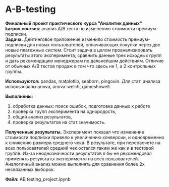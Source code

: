 # A-B-testing
**Финальный проект практического курса "Аналитик данных" karpov.courses**: анализ A/B теста по изменению стоимости премиум-подписки.   
**Задача.** Дейтинговое приложение изменило стоимость премиум-подписки для новых пользователей, оплачивающих покупки через две новые платежные систем. Стоит задача в целом проанализировать результаты этого эксперимента, сравнить данные трех исходных групп и дать рекомендацию менеджерам по дальнейшим действиям. Отличие от обычных A/B тестов продаж в том что здесь не 1, а 2 контрольных группы.

**Используются:** pandas, matplotlib, seaborn, pingouin. Для стат. анализа использованы anova, anova-welch, gameshowell.

**Выполнены:**
1)	обработка данных: поиск ошибок, подготовка данных к работе 
2)	проверка групп эксперимента на однородость, 
3)	общий анализ результатов, 
4)	проверка результатов на стат.значимость.

**Полученные результаты.** Эксперимент показал что изменение стоимости подписки привело к увеличению конверсии, и одновременно к снижению размера среднего чека. В результате, при перерасчете на всех пользователей средний чек остался таким же как и в тестовой группе. Из-за неоднозначности результатов я бы не рекомендовал применять результаты эксперимента на всех пользователей. Аналогичный анализ можно выполнять для сравнения более 2х несвязанных выборок. 

**Файл:** AB testing_project.ipynb

